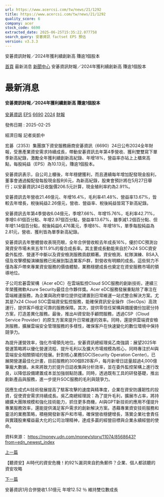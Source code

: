 ```yaml
---
url: https://www.acercsi.com/tw/news/21/1292
title: https://www.acercsi.com/tw/news/21/1292
quality_score: 6
company: acer
stock_code: 6690
extracted_date: 2025-06-25T15:35:22.077758
search_query: 安碁資訊 factset EPS 預估
version: v3.3.3
---
```


安碁資訊財報／2024年獲利續創新高 賺逾1個股本



[首頁](/tw/index)
最新消息
[新聞中心](/tw/news/21)
安碁資訊財報／2024年獲利續創新高 賺逾1個股本

# 最新消息

#### 安碁資訊財報／2024年獲利續創新高 賺逾1個股本

[安碁資訊](https://www.google.com/search?q=安碁資訊+site%3Awww.acercsi.com)
[EPS](https://www.google.com/search?q=EPS+site%3Awww.acercsi.com)
[6690](https://www.google.com/search?q=6690+site%3Awww.acercsi.com)
[2024](https://www.google.com/search?q=2024+site%3Awww.acercsi.com)
[財報](https://www.google.com/search?q=財報+site%3Awww.acercsi.com)

發佈日期 : 2025-02-25

經濟日報 記者吳凱中

宏碁（2353）集團旗下資安服務廠商安碁資訊（6690）24日公布2024全年財報，受惠產業資安需求持續成長，帶動安碁資訊去年第4季營收、獲利雙雙寫下單季新高紀錄，激勵全年獲利續創新高紀錄、年增18%，營益率亦站上上櫃來高點，每股純益（EPS）為10.13元，賺逾1個股本。

安碁資訊表示，自公司上櫃後，年年穩健獲利，而且連續每年增加配發現金股利，董事會通過擬配發每股現金股利6元，為新高紀錄，股東會預計將在5月27日舉行；以安碁資訊24日收盤價206.5元計算，現金殖利率約為2.91%。

安碁資訊去年營收21.46億元、年增16.4%，毛利率41.48%、營益率13.67%，皆較去年增長，稅後純益2.26億元，營收、營益率、稅後純益皆寫下新高紀錄。

安碁資訊去年第4季營收6.04億元，季增7.66%、年增15.76%，毛利率42.71%，季增0.61個百分點、年增2.97個百分點，營益率13.67%，雖季減1.2個百分點、但年增1.14個百分點，稅後純益6,476萬元，季增8%、年增18%，單季每股純益為2.81元，營收、獲利皆為單季新高紀錄。

安碁資訊去年整體營收表現亮眼，全年合併營收較去年成長16%，優於IDC預測台灣資安市場未來五年11.9%的複合成長率。其主要成長動能來自於7x24 SOC資安委外監控、營運不中斷以及資安檢測服務貢獻顯著。資安檢測、紅隊演練、BSA入侵及攻擊模擬演練服務已拓展到製造業客戶群，對營收有明顯的成長。這些努力不僅為客戶帶來專業資安服務的價值體驗，業務穩健成長也奠定在資安服務市場的領導地位。

子公司宏碁雲架構（Acer eDC）在雲端監控Cloud SOC服務的創新技術，連續三年榮獲微軟Azure Security最佳合作夥伴獎。Acer eDC服務發展重點除了專注在雲端維運服務，為企業與政府單位提供從建置到日常維運一站式整合解決方案。尤其是7x24 Cloud SOC雲端資安監控服務，能確保資訊安全操作（SecOps）高效運行，提供客戶穩定可靠的服務保障。其次，提供零信任架構與備援備份加密分持方案，打造差異化服務。最後，推出AI資安助手顧問服務，透過CSP（Cloud Service Provider）的原生方案來提升日常維運的效率。同時，還提供雲端資安檢測服務，擴展雲端安全管理服務的多樣性，確保客戶在快速變化的數位環境中保持競爭力。

為提升運營效率，強化市場領先地位。安碁資訊總經理吳乙南強調：展望2025年營運策略將以優化營運流程、提升毛利以及擴大市場規模為核心，同時專注於AI與雲端安全相關領域的發展。針對核心業務SOC(Security Operation Center)，已展開營運最佳化計畫，目前服務約300個B2B客戶，每月新增日誌量超過4,000億筆龐大數據。未來將致力於提升日誌收集與分析效率，並在委外監控架構上進行改良，以降低設備建置成本並加強弱點防護。同時，透過既有工具的研發基礎，推出創新產品與服務，進一步提升SOC服務的毛利與競爭力。

因應生成式AI技術發展提高了駭客攻擊的速度與精準度，企業在資安防護韌性的投資，促使資安需求持續成長。吳乙南總經理說：為了提升毛利，擴展市占率，將持續擴大團隊規模和強化技術能力，抓住更多商機，AI與GPT新技術的應用不僅提升專業服務效率，還能提供滿足客戶需求的創新解決方案。憑藉專業資安技術服務和靈活的業務策略，積極開發新客戶和市場，確保營收穩健增長，落實企業社會責任與實踐股東權益最大化的公司治理精神，達成多贏的經營目標與企業永續經營的使命。

資料來源： <https://money.udn.com/money/story/11074/8568643?from=edn_newest_index>

[上一篇](/tw/news/21/1294)

【聽資安】AI時代的資安危機！約92%漏洞來自釣魚郵件？企業、個人都該聽的資安攻略

[下一篇](/tw/news/21/1290)

安碁資訊1月合併營收1.51億元 年增12.52 ％ 維持雙位數成長